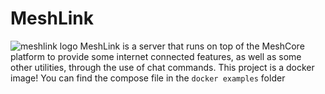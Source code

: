 # MeshLink
![meshlink logo](https://angelomesh.com/wp-content/uploads/2025/03/MeshLink-banner-2-1024x576.jpg)
MeshLink is a server that runs on top of the MeshCore platform to provide some internet connected features, as well as some other utilities, through the use of chat commands.
This project is a docker image! You can find the compose file in the `docker examples` folder
